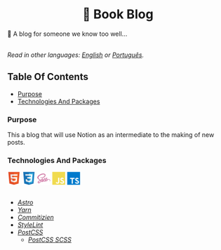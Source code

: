 <h1 align="center">🔖 Book Blog</h1>
📖 A blog for someone we know too well... <br>
<br>

*Read in other languages: [English](README.md) or [Português](README.br.md).*

<h2>Table Of Contents</h2>

- [Purpose](#purpose)
- [Technologies And Packages](#technologies-and-packages)

<h3>Purpose</h3>
This a blog that will use Notion as an intermediate to the making of new posts.

<h3>Technologies And Packages</h3>
<div style="display: block"> 
   <a target="_blank" href="https://developer.mozilla.org/en-US/docs/Glossary/HTML5"><img align="center" alt="HTML5" height="30" width="30" src="https://raw.githubusercontent.com/devicons/devicon/master/icons/html5/html5-original.svg"></a>
   <a target="_blank" href="https://developer.mozilla.org/en-US/docs/Web/CSS"><img align="center" alt="CSS3" height="30" width="30" src="https://raw.githubusercontent.com/devicons/devicon/master/icons/css3/css3-original.svg"></a>
   <a target="_blank" href="https://sass-lang.com/"><img align="center" alt="SASS" height="30" width="30" src="https://raw.githubusercontent.com/devicons/devicon/master/icons/sass/sass-original.svg"></a>
   <a target="_blank" href="https://www.javascript.com/"><img align="center" alt="JS" height="30" width="30" src="https://raw.githubusercontent.com/devicons/devicon/master/icons/javascript/javascript-plain.svg"></a>
   <a target="_blank" href="https://www.typescriptlang.org/"><img align="center" alt="TS" height="30" width="30" src="https://raw.githubusercontent.com/devicons/devicon/master/icons/typescript/typescript-plain.svg"></a>
</div>
<br>
 <ul>
  <li><a target="_blank" href="https://astro.build/"><i>Astro</i></a></li>
   
  <li><a target="_blank" href="https://yarnpkg.com/"><i>Yarn</i></a></li>
   
  <li><a target="_blank" href="https://github.com/commitizen/cz-cli"><i>Commitizien</i></a></li>
   
  <li><a target="_blank" href="https://stylelint.io/"><i>StyleLint</i></a></li>
   
  <li><a target="_blank" href="https://postcss.org/"><i>PostCSS</i></a>
     <ul>
        <li><a target="_blank" href="https://www.npmjs.com/package/postcss-scss?activeTab=dependents"><i>PostCSS SCSS</i></a></li>
     </ul>
   </li>
   
</ul>
